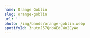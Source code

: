 ```yaml
---
name: Orange Goblin
slug: orange-goblin
url: ''
photo: /img/bands/orange-goblin.webp
spotifyId: 3nutnJ57QnbWEdCWn2EyWo
---
```


